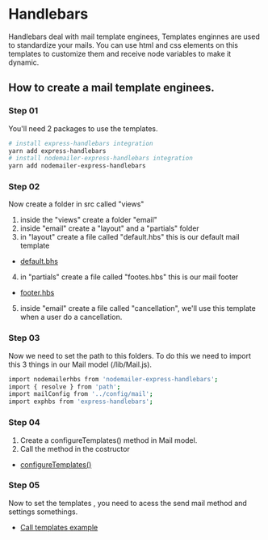 # Handlebars
Handlebars deal with mail template enginees, Templates enginnes are used to standardize your mails. You can use html and css elements on this templates to customize them and receive node variables to make it dynamic.


## How to create a mail template enginees.

### Step 01
You'll need 2 packages to use the templates.
```bash
# install express-handlebars integration
yarn add express-handlebars
# install nodemailer-express-handlebars integration
yarn add nodemailer-express-handlebars
```

### Step 02
Now create a folder in src called "views"
1. inside the "views" create a folder "email"
2. inside "email" create a "layout" and a "partials" folder
3. in "layout" create a file called "default.hbs" this is our default mail template
* [default.bhs](https://github.com/AlvaroYmagawa/GoStack08/blob/master/Node.js/Handlebars/default.txt)
4. in "partials" create a file called "footes.hbs" this is our mail footer
* [footer.hbs](https://github.com/AlvaroYmagawa/GoStack08/blob/master/Node.js/Handlebars/footer.txt)
5. inside "email" create a file called "cancellation", we'll use this template when a user do a cancellation.

### Step 03
Now we need to set the path to this folders. To do this we need to import this 3 things in our Mail model (/lib/Mail.js).
```bash
import nodemailerhbs from 'nodemailer-express-handlebars';
import { resolve } from 'path';
import mailConfig from '../config/mail';
import exphbs from 'express-handlebars';
```

### Step 04
1. Create a configureTemplates() method in Mail model.
2. Call the method in the costructor
* [configureTemplates()](https://github.com/AlvaroYmagawa/GoStack08/blob/master/Node.js/Handlebars/configigureTemplates.txt)

### Step 05
Now to set the templates , you need to acess the send mail method and settings somethings.
* [Call templates example](https://github.com/AlvaroYmagawa/GoStack08/blob/master/Node.js/Handlebars/callTemplates.txt)


